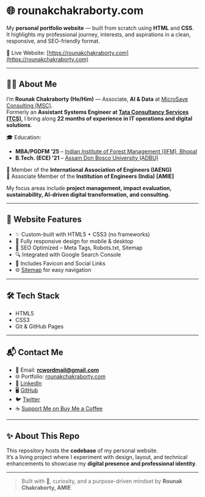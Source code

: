 # 🌐 rounakchakraborty.com

My **personal portfolio website** — built from scratch using **HTML** and **CSS**.  
It highlights my professional journey, interests, and aspirations in a clean, responsive, and SEO-friendly format.

🔗 Live Website: [https://rounakchakraborty.com](https://rounakchakraborty.com)

---

## 👨‍💼 About Me

I’m **Rounak Chakraborty (He/Him)** — Associate, **AI & Data** at [MicroSave Consulting (MSC)](https://www.microsave.net/).  
Formerly an **Assistant Systems Engineer at [Tata Consultancy Services (TCS)](https://www.tcs.com/)**, I bring along **22 months of experience in IT operations and digital solutions**.  

🎓 Education:  
- **MBA/PGDFM ’25** – [Indian Institute of Forest Management (IIFM), Bhopal](https://iifm.ac.in/home)  
- **B.Tech. (ECE) ’21** – [Assam Don Bosco University (ADBU)](https://www.dbuniversity.ac.in/)  

🔹 Member of the **International Association of Engineers (IAENG)**  
🔹 Associate Member of the **Institution of Engineers (India) [AMIE]**

My focus areas include **project management, impact evaluation, sustainability, AI-driven digital transformation, and consulting.**

---

## 🚀 Website Features

- ✨ Custom-built with HTML5 + CSS3 (no frameworks)
- 📱 Fully responsive design for mobile & desktop
- 🧠 SEO Optimized – Meta Tags, Robots.txt, Sitemap
- 🔍 Integrated with Google Search Console
- 📸 Includes Favicon and Social Links
- 🌐 [Sitemap](https://rounakchakraborty.com/sitemap.html) for easy navigation

---

## 🛠️ Tech Stack

- HTML5  
- CSS3  
- Git & GitHub Pages  

---

## 📬 Contact Me

- 📧 Email: **rcwordmail@gmail.com**  
- 🌐 Portfolio: [rounakchakraborty.com](https://rounakchakraborty.com)  
- 💼 [LinkedIn](https://linkedin.com/in/rounakchakraborty)  
- 🖥 [GitHub](https://github.com/rounakchakraborty)  
- 🐦 [Twitter](https://twitter.com/XRounak)  
- ☕ [Support Me on Buy Me a Coffee](https://buymeacoffee.com/rounakchakraborty)  

---

## ✨ About This Repo

This repository hosts the **codebase** of my personal website.  
It’s a living project where I experiment with design, layout, and technical enhancements to showcase my **digital presence and professional identity**.

---

> Built with 💙, curiosity, and a purpose-driven mindset by **Rounak Chakraborty, AMIE**
